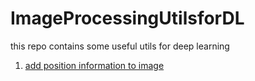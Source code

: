 # ImageProcessingUtilsforDL
this repo contains some useful utils for deep learning
1. [add position information to image](https://github.com/xwplusb/ImageProcessingUtilsforDL/blob/main/add_pos_info.py)
